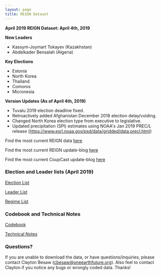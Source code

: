 ```yaml
---
layout: page
title: REIGN Dataset
---
```

**April 2019 REIGN Dataset: April 4th, 2019**

**New Leaders**
  * Kassym-Joymart Tokayev (Kazakhstan)
  * Abdelkader Bensalah (Algeria)
  
**Key Elections**
  * Estonia
  * North Korea
  * Thailand
  * Comoros
  * Micronesia
  
  
**Version Updates (As of April 4th, 2019)**
  * Tuvalu 2019 election deadline fixed.
  * Retroactively added Afghanistan December 2018 election delay/voiding.
  * Changed North Korea election type from executive to legislative.
  * Updated precipitation (SPI) estimates using NOAA's Jan 2019 PREC/L release (https://www.esrl.noaa.gov/psd/data/gridded/data.precl.html)
 

Find the most current REIGN data [here](https://cdn.rawgit.com/OEFDataScience/REIGN.github.io/gh-pages/data_sets/REIGN_2019_4.csv) 

Find the most current REIGN update-blog [here](https://oefresearch.org/news/international-elections-and-leaders-march-2019-update)

Find the most current CoupCast update-blog [here](https://medium.com/the-die-is-forecast/march-2019-coupcast-update-79a3dbe0f224)

### Election and Leader lists (April 2019)

[Election List](https://www.dl.dropboxusercontent.com/s/pqclgpm87hpak1z/electionlist_4_19.csv?dl=0)

[Leader List](https://www.dl.dropboxusercontent.com/s/j2brjoz7cb3kkok/leaderlist_4_19.csv?dl=0)

[Regime List](https://cdn.rawgit.com/OEFDataScience/REIGN.github.io/gh-pages/data_sets/regime_list.csv)

### Codebook and Technical Notes

[Codebook](https://cdn.rawgit.com/OEFDataScience/REIGN.github.io/gh-pages/documents/reign_codebook.pdf)

[Technical Notes](https://cdn.rawgit.com/OEFDataScience/REIGN.github.io/gh-pages/documents/reign_notes.pdf)


### Questions?

If you are unable to download the data, or have questions/inquiries, please contact Clayton Besaw (<cbesaw@oneearthfuture.org>). Also feel to contact Clayton if you notice any bugs or wrongly coded data. Thanks!

